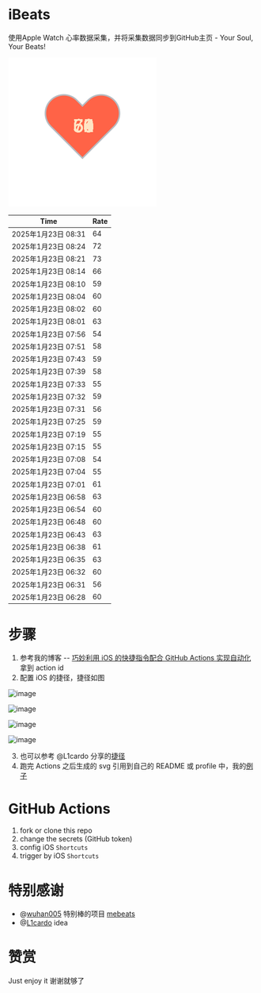 # iBeats
使用Apple Watch 心率数据采集，并将采集数据同步到GitHub主页 - Your Soul, Your Beats!

![](./files/heart.svg)

<!--START_SECTION:my_heart_rate-->
| Time | Rate | 
 | ---- | ---- | 
| 2025年1月23日 08:31 | 64 |
| 2025年1月23日 08:24 | 72 |
| 2025年1月23日 08:21 | 73 |
| 2025年1月23日 08:14 | 66 |
| 2025年1月23日 08:10 | 59 |
| 2025年1月23日 08:04 | 60 |
| 2025年1月23日 08:02 | 60 |
| 2025年1月23日 08:01 | 63 |
| 2025年1月23日 07:56 | 54 |
| 2025年1月23日 07:51 | 58 |
| 2025年1月23日 07:43 | 59 |
| 2025年1月23日 07:39 | 58 |
| 2025年1月23日 07:33 | 55 |
| 2025年1月23日 07:32 | 59 |
| 2025年1月23日 07:31 | 56 |
| 2025年1月23日 07:25 | 59 |
| 2025年1月23日 07:19 | 55 |
| 2025年1月23日 07:15 | 55 |
| 2025年1月23日 07:08 | 54 |
| 2025年1月23日 07:04 | 55 |
| 2025年1月23日 07:01 | 61 |
| 2025年1月23日 06:58 | 63 |
| 2025年1月23日 06:54 | 60 |
| 2025年1月23日 06:48 | 60 |
| 2025年1月23日 06:43 | 63 |
| 2025年1月23日 06:38 | 61 |
| 2025年1月23日 06:35 | 63 |
| 2025年1月23日 06:32 | 60 |
| 2025年1月23日 06:31 | 56 |
| 2025年1月23日 06:28 | 60 |

<!--END_SECTION:my_heart_rate-->

# 步骤
1. 参考我的博客 -- [巧妙利用 iOS 的快捷指令配合 GitHub Actions 实现自动化](https://github.com/yihong0618/gitblog/issues/198) 拿到 action id
2. 配置 iOS 的捷径，捷径如图

![image](https://user-images.githubusercontent.com/15976103/122154218-0db0b480-ce97-11eb-93bb-5aec07c558dc.png)

![image](https://user-images.githubusercontent.com/15976103/122154236-186b4980-ce97-11eb-8e4b-70551a0391ae.png)

![image](https://user-images.githubusercontent.com/15976103/122154268-2d47dd00-ce97-11eb-902e-3acf292265a9.png)

![image](https://user-images.githubusercontent.com/15976103/122174055-fa144680-ceb4-11eb-9be2-3eb83cd516f7.png)

3. 也可以参考 @L1cardo 分享的[捷径](https://www.icloud.com/shortcuts/6ab6047b459c41ad822ad6b94b1c03d4)
4. 跑完 Actions 之后生成的 svg 引用到自己的 README 或 profile 中，我的[例子](https://github.com/yihong0618) 

# GitHub Actions

1. fork or clone this repo
2. change the secrets (GitHub token)
3. config iOS `Shortcuts` 
4. trigger by iOS `Shortcuts`

# 特别感谢
- @[wuhan005](https://github.com/wuhan005) 特别棒的项目 [mebeats](https://github.com/wuhan005/mebeats)
- @[L1cardo](https://github.com/L1cardo) idea

# 赞赏
Just enjoy it
谢谢就够了
